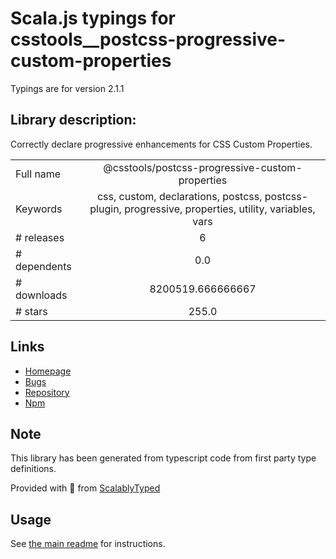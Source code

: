 
# Scala.js typings for csstools__postcss-progressive-custom-properties

Typings are for version 2.1.1

## Library description:
Correctly declare progressive enhancements for CSS Custom Properties.

|                    |                 |
| ------------------ | :-------------: |
| Full name          | @csstools/postcss-progressive-custom-properties |
| Keywords           | css, custom, declarations, postcss, postcss-plugin, progressive, properties, utility, variables, vars |
| # releases         | 6 |
| # dependents       | 0.0 |
| # downloads        | 8200519.666666667 |
| # stars            | 255.0 |

## Links
- [Homepage](https://github.com/csstools/postcss-plugins#readme)
- [Bugs](https://github.com/csstools/postcss-plugins/issues)
- [Repository](https://github.com/csstools/postcss-plugins)
- [Npm](https://www.npmjs.com/package/%40csstools%2Fpostcss-progressive-custom-properties)
    


## Note
This library has been generated from typescript code from first party type definitions.

Provided with :purple_heart: from [ScalablyTyped](https://github.com/oyvindberg/ScalablyTyped)

## Usage
See [the main readme](../../readme.md) for instructions.


